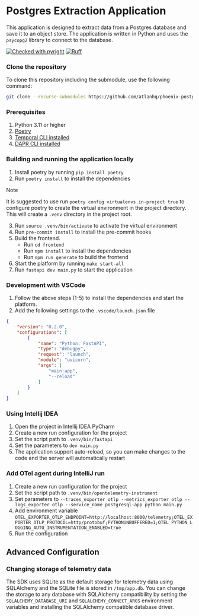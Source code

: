 # Postgres Extraction Application

This application is designed to extract data from a Postgres database and save it to an object store. The application is written in Python and uses the `psycopg2` library to connect to the database.

[![Checked with pyright](https://microsoft.github.io/pyright/img/pyright_badge.svg)](https://microsoft.github.io/pyright/)
[![Ruff](https://img.shields.io/endpoint?url=https://raw.githubusercontent.com/astral-sh/ruff/main/assets/badge/v2.json)](https://github.com/astral-sh/ruff)


### Clone the repository

To clone this repository including the submodule, use the following command:

```bash
git clone --recurse-submodules https://github.com/atlanhq/phoenix-postgres-app.git
```

### Prerequisites
1. Python 3.11 or higher
2. [Poetry](https://python-poetry.org/)
3. [Temporal CLI installed](https://docs.temporal.io/docs/cli/)
4. [DAPR CLI installed](https://docs.dapr.io/getting-started/install-dapr-cli/)


### Building and running the application locally
1. Install poetry by running `pip install poetry`
2. Run `poetry install` to install the dependencies
> [!NOTE]
> It is suggested to use run `poetry config virtualenvs.in-project true` to configure poetry to create the virtual environment in the project directory. This will create a `.venv` directory in the project root.
3. Run `source .venv/bin/activate` to activate the virtual environment
4. Run `pre-commit install` to install the pre-commit hooks
5. Build the frontend.
    - Run `cd frontend`
    - Run `npm install` to install the dependencies
    - Run `npm run generate` to build the frontend
6. Start the platform by running `make start-all`
7. Run `fastapi dev main.py` to start the application

### Development with VSCode
1. Follow the above steps (1-5) to install the dependencies and start the platform.
2. Add the following settings to the `.vscode/launch.json` file
```json
{
    "version": "0.2.0",
    "configurations": [
        {
            "name": "Python: FastAPI",
            "type": "debugpy",
            "request": "launch",
            "module": "uvicorn",
            "args": [
                "main:app",
                "--reload"
            ]
        }
    ]
}
```


### Using Intellij IDEA
1. Open the project in Intellij IDEA PyCharm
2. Create a new run configuration for the project
3. Set the script path to `.venv/bin/fastapi`
4. Set the parameters to `dev main.py`
5. The application support auto-reload, so you can make changes to the code and the server will automatically restart

### Add OTel agent during IntelliJ run
1. Create a new run configuration for the project
2. Set the script path to `.venv/bin/opentelemetry-instrument`
3. Set parameters to `--traces_exporter otlp --metrics_exporter otlp --logs_exporter otlp --service_name postgresql-app python main.py`
4. Add environment variable `OTEL_EXPORTER_OTLP_ENDPOINT=http://localhost:8000/telemetry;OTEL_EXPORTER_OTLP_PROTOCOL=http/protobuf;PYTHONUNBUFFERED=1;OTEL_PYTHON_LOGGING_AUTO_INSTRUMENTATION_ENABLED=true`
5. Run the configuration


## Advanced Configuration

### Changing storage of telemetry data
The SDK uses SQLite as the default storage for telemetry data using SQLAlchemy and the SQLite file is stored in `/tmp/app.db`.
You can change the storage to any database with SQLAlchemy compatibility by setting the `SQLALCHEMY_DATABASE_URI` and `SQLALCHEMY_CONNECT_ARGS` environment variables and installing the SQLAlchemy compatible database driver.
